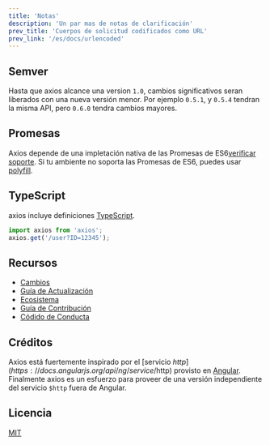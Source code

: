 ```yaml
---
title: 'Notas'
description: 'Un par mas de notas de clarificación'
prev_title: 'Cuerpos de solicitud codificados como URL'
prev_link: '/es/docs/urlencoded'
---
```


## Semver

Hasta que axios alcance una version `1.0`, cambios significativos seran liberados con una nueva versión menor. Por ejemplo `0.5.1`, y `0.5.4` tendran la misma API, pero `0.6.0` tendra cambios mayores.

## Promesas

Axios depende de una impletación nativa de las Promesas de ES6[verificar soporte](http://caniuse.com/promises). Si tu ambiente no soporta las Promesas de ES6, puedes usar [polyfill](https://github.com/jakearchibald/es6-promise).

## TypeScript
axios incluye definiciones [TypeScript](http://typescriptlang.org).
```typescript
import axios from 'axios';
axios.get('/user?ID=12345');
```

## Recursos

* [Cambios](https://github.com/axios/axios/blob/master/CHANGELOG.md)
* [Guía de Actualización](https://github.com/axios/axios/blob/master/UPGRADE_GUIDE.md)
* [Ecosistema](https://github.com/axios/axios/blob/master/ECOSYSTEM.md)
* [Guía de Contribución](https://github.com/axios/axios/blob/master/CONTRIBUTING.md)
* [Códido de Conducta](https://github.com/axios/axios/blob/master/CODE_OF_CONDUCT.md)

## Créditos

Axios está fuertemente inspirado por el [servicio $http](https://docs.angularjs.org/api/ng/service/$http) provisto en [Angular](https://angularjs.org/). Finalmente axios es un esfuerzo para proveer de una versión independiente del servicio `$http` fuera de Angular.

## Licencia

[MIT](https://github.com/axios/axios/blob/master/LICENSE)